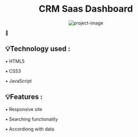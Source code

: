 <h1 align="center" id="title">CRM Saas Dashboard</h1>

<p align="center"><img src="https://cdn.dribbble.com/userupload/12540721/file/original-74fa9f48e033918b687bff18f2a8e98e.png?resize=1905x1429" alt="project-image"></p>

🔗

<h2>💡Technology used :</h2>

▪️  HTML5

▪️  CSS3

▪️  JavaScript



<h2>💡Features :</h2>

▪️ Responsive site

▪️ Searching functionality

▪️ Accordiong with data
